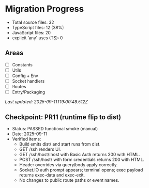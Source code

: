 # Migration Progress

- Total source files: 32
- TypeScript files: 12 (38%)
- JavaScript files: 20
- explicit 'any' uses (TS): 0

## Areas
- [ ] Constants
- [ ] Utils
- [ ] Config + Env
- [ ] Socket handlers
- [ ] Routes
- [ ] Entry/Packaging

_Last updated: 2025-09-11T19:00:48.512Z_

## Checkpoint: PR11 (runtime flip to dist)
- Status: PASSED functional smoke (manual)
- Date: 2025-09-11
- Verified items:
  - Build emits dist/ and start runs from dist.
  - GET /ssh renders UI.
  - GET /ssh/host/:host with Basic Auth returns 200 with HTML.
  - POST /ssh/host/ with form credentials returns 200 with HTML.
  - Header overrides via query/body apply correctly.
  - Socket.IO auth prompt appears; terminal opens; exec payload returns exec-data and exec-exit.
  - No changes to public route paths or event names.
